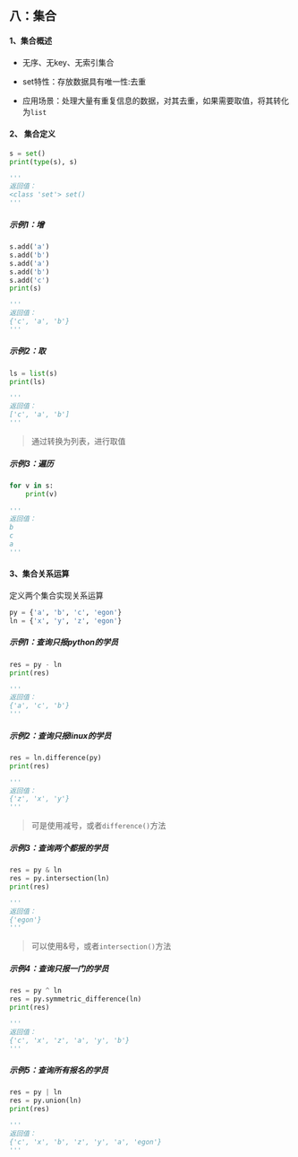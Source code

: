 ## 八：集合

#### 1、集合概述

- 无序、无key、无索引集合

- set特性：存放数据具有唯一性:去重

-  应用场景：处理大量有重复信息的数据，对其去重，如果需要取值，将其转化为`list`

#### 2、 集合定义

```python
s = set()
print(type(s), s)

'''
返回值：
<class 'set'> set()
'''
```

##### 示例1：增

```python
s.add('a')
s.add('b')
s.add('a')
s.add('b')
s.add('c')
print(s)

'''
返回值：
{'c', 'a', 'b'}
'''
```

##### 示例2：取

```python
ls = list(s)
print(ls)

'''
返回值：
['c', 'a', 'b']
'''
```

> 通过转换为列表，进行取值

##### 示例3：遍历

```python
for v in s:
    print(v)
    
'''
返回值：
b
c
a
'''
```

#### 3、集合关系运算

定义两个集合实现关系运算

```python
py = {'a', 'b', 'c', 'egon'}
ln = {'x', 'y', 'z', 'egon'}
```

##### 示例1：查询只报python的学员

```python
res = py - ln
print(res)

'''
返回值：
{'a', 'c', 'b'}
'''
```

##### 示例2：查询只报linux的学员

```python
res = ln.difference(py)
print(res)

'''
返回值：
{'z', 'x', 'y'}
'''
```

> 可是使用减号，或者`difference()`方法

##### 示例3：查询两个都报的学员

```python
res = py & ln
res = py.intersection(ln)
print(res)

'''
返回值：
{'egon'}
'''
```

> 可以使用&号，或者`intersection()`方法

##### 示例4：查询只报一门的学员

```python
res = py ^ ln
res = py.symmetric_difference(ln)
print(res)

'''
返回值：
{'c', 'x', 'z', 'a', 'y', 'b'}
'''
```

##### 示例5：查询所有报名的学员

```python
res = py | ln
res = py.union(ln)
print(res)

'''
返回值：
{'c', 'x', 'b', 'z', 'y', 'a', 'egon'}
'''
```

